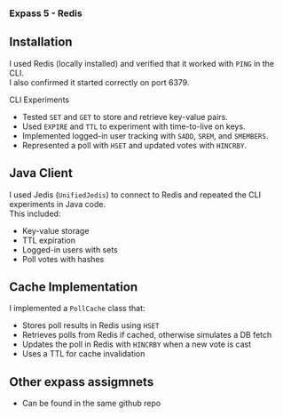 ### Expass 5 - Redis 

## Installation
I used Redis (locally installed) and verified that it worked with `PING` in the CLI.  
I also confirmed it started correctly on port 6379.

CLI Experiments
- Tested `SET` and `GET` to store and retrieve key-value pairs.
- Used `EXPIRE` and `TTL` to experiment with time-to-live on keys.
- Implemented logged-in user tracking with `SADD`, `SREM`, and `SMEMBERS`.
- Represented a poll with `HSET` and updated votes with `HINCRBY`.

## Java Client
I used Jedis (`UnifiedJedis`) to connect to Redis and repeated the CLI experiments in Java code.  
This included:
- Key-value storage
- TTL expiration
- Logged-in users with sets
- Poll votes with hashes

## Cache Implementation
I implemented a `PollCache` class that:
- Stores poll results in Redis using `HSET`
- Retrieves polls from Redis if cached, otherwise simulates a DB fetch
- Updates the poll in Redis with `HINCRBY` when a new vote is cast
- Uses a TTL for cache invalidation  

## Other expass assigmnets
- Can be found in the same github repo